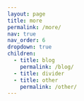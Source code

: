 ```yaml
---
layout: page
title: more
permalink: /more/
nav: true
nav_order: 6
dropdown: true
children:
  - title: blog
    permalink: /blog/
  - title: divider
  - title: other
    permalink: /other/
---
```

